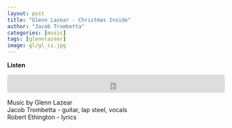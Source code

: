 ```yaml
---
layout: post
title: "Glenn Lazear - Christmas Inside"
author: "Jacob Trombetta"
categories: [music]
tags: [glennlazear]
image: gl/gl_ci.jpg
---
```


**Listen**

<div class="bandcamp">
  <iframe style="border: 0; width: 100%; height: 42px;" 
          src="https://bandcamp.com/EmbeddedPlayer/track=3259575342/size=small/bgcol=ffffff/linkcol=0687f5/transparent=true/" seamless>
          <a href="https://glennlazear.bandcamp.com/track/christmas-inside">Christmas Inside by Glenn Lazear</a>
  </iframe>
</div>

Music by Glenn Lazear  
Jacob Trombetta - guitar, lap steel, vocals  
Robert Ethington - lyrics  
